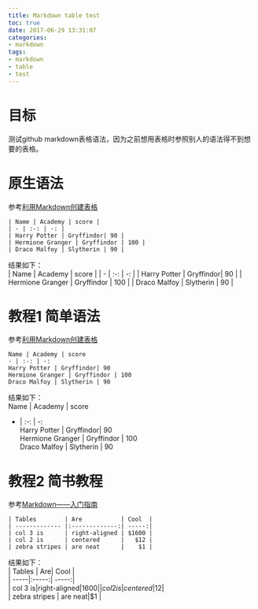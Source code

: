 ```yaml
---
title: Markdown table test
toc: true
date: 2017-06-29 13:31:07
categories:
- markdown
tags:
- markdown
- table
- test
---
```


# 目标
测试github markdown表格语法，因为之前想用表格时参照别人的语法得不到想要的表格。

# 原生语法
参考[利用Markdown创建表格](http://blog.csdn.net/tuxingchen6/article/details/55222951)
```
| Name | Academy | score | 
| - | :-: | -: | 
| Harry Potter | Gryffindor| 90 | 
| Hermione Granger | Gryffindor | 100 | 
| Draco Malfoy | Slytherin | 90 |
```
结果如下：  
| Name | Academy | score | 
| - | :-: | -: | 
| Harry Potter | Gryffindor| 90 | 
| Hermione Granger | Gryffindor | 100 | 
| Draco Malfoy | Slytherin | 90 |

# 教程1 简单语法
参考[利用Markdown创建表格](http://blog.csdn.net/tuxingchen6/article/details/55222951)
```
Name | Academy | score 
- | :-: | -: 
Harry Potter | Gryffindor| 90 
Hermione Granger | Gryffindor | 100 
Draco Malfoy | Slytherin | 90
```
结果如下：  
Name | Academy | score  
- | :-: | -:  
Harry Potter | Gryffindor| 90   
Hermione Granger | Gryffindor | 100   
Draco Malfoy | Slytherin | 90  

# 教程2 简书教程
参考[Markdown——入门指南](http://www.jianshu.com/p/1e402922ee32/)
```
| Tables        | Are           | Cool  |
| ------------- |:-------------:| -----:|
| col 3 is      | right-aligned | $1600 |
| col 2 is      | centered      |   $12 |
| zebra stripes | are neat      |    $1 |
```
结果如下：  
| Tables | Are| Cool  |  
| -----|:-----:| -----:|  
| col 3 is|right-aligned|$1600|  
| col 2 is| centered|$12|  
| zebra stripes | are neat|$1 |  
